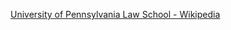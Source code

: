﻿[University of Pennsylvania Law School - Wikipedia](https://en.wikipedia.org/wiki/University_of_Pennsylvania_Law_School)
